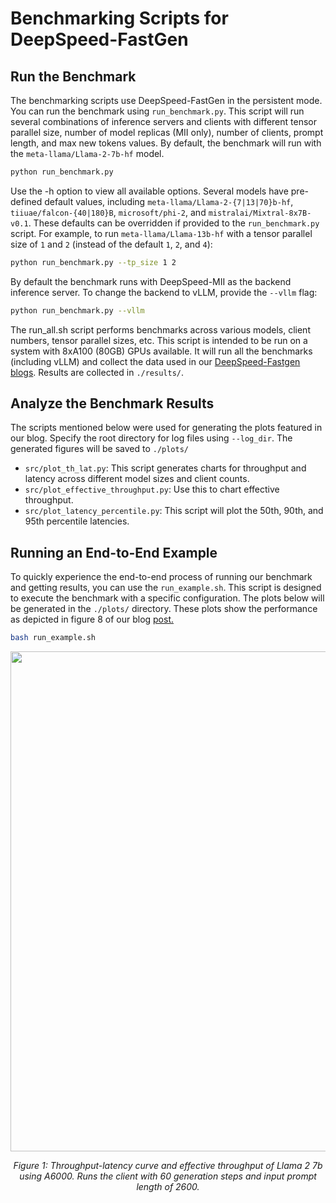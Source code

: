 # Benchmarking Scripts for DeepSpeed-FastGen

## Run the Benchmark

The benchmarking scripts use DeepSpeed-FastGen in the persistent mode. You can
run the benchmark using `run_benchmark.py`. This script will run several
combinations of inference servers and clients with different tensor parallel
size, number of model replicas (MII only), number of clients, prompt length, and
max new tokens values. By default, the benchmark will run with the `meta-llama/Llama-2-7b-hf` model.

```bash
python run_benchmark.py
```

Use the -h option to view all available options. Several models have pre-defined
default values, including `meta-llama/Llama-2-{7|13|70}b-hf`,
`tiiuae/falcon-{40|180}B`, `microsoft/phi-2`, and `mistralai/Mixtral-8x7B-v0.1`.
These defaults can be overridden if provided to the `run_benchmark.py` script.
For example, to run `meta-llama/Llama-13b-hf` with a tensor parallel size of `1`
and `2` (instead of the default `1`, `2`, and `4`):

```bash
python run_benchmark.py --tp_size 1 2
```

By default the benchmark runs with DeepSpeed-MII as the backend inference
server. To change the backend to vLLM, provide the `--vllm` flag:

```bash
python run_benchmark.py --vllm
```

The run_all.sh script performs benchmarks across various models, client numbers,
tensor parallel sizes, etc. This script is intended to be run on a system with
8xA100 (80GB) GPUs available. It will run all the benchmarks (including vLLM)
and collect the data used in our [DeepSpeed-Fastgen
blogs](https://github.com/microsoft/DeepSpeed/tree/master/blogs/deepspeed-fastgen).
Results are collected in `./results/`.

## Analyze the Benchmark Results

The scripts mentioned below were used for generating the plots featured in our
blog. Specify the root directory for log files using `--log_dir`. The generated
figures will be saved to `./plots/`

- `src/plot_th_lat.py`: This script generates charts for throughput and latency across different model sizes and client counts.
- `src/plot_effective_throughput.py`: Use this to chart effective throughput.
- `src/plot_latency_percentile.py`: This script will plot the 50th, 90th, and 95th percentile latencies.

## Running an End-to-End Example

To quickly experience the end-to-end process of running our benchmark and
getting results, you can use the `run_example.sh`. This script is designed to
execute the benchmark with a specific configuration. The plots below will be
generated in the `./plots/` directory. These plots show the performance as
depicted in figure 8 of our blog
[post.](https://github.com/microsoft/DeepSpeed/tree/master/blogs/deepspeed-fastgen#f-other-hardware-platforms)
	   
```bash
bash run_example.sh
```

<div align="center">
  <img src="A6000_benchmarks_example.PNG" alt="" width="800"/><br>

  *Figure 1: Throughput-latency curve and effective throughput of Llama 2 7b using A6000. Runs the client with 60 generation steps and input prompt length of 2600.*<br>
</div>
